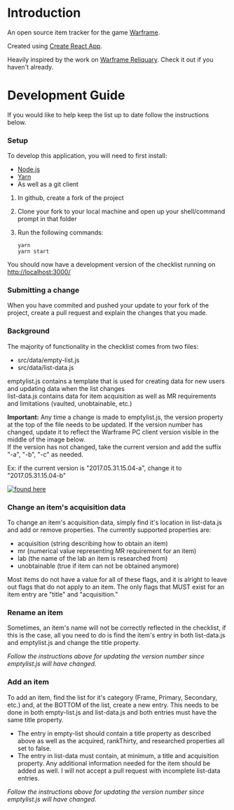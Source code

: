 # Introduction

An open source item tracker for the game [Warframe](https://www.warframe.com/).

Created using [Create React App](https://github.com/facebookincubator/create-react-app).

Heavily inspired by the work on [Warframe Reliquary](https://wf.xuerian.net/). Check it out if you haven't already.

# Development Guide

If you would like to help keep the list up to date follow the instructions below.

### Setup

To develop this application, you will need to first install:
- [Node.js](https://nodejs.org/en/)  
- [Yarn](https://yarnpkg.com/en/)  
- As well as a git client

1. In github, create a fork of the project
2. Clone your fork to your local machine and open up your shell/command prompt in that folder

3. Run the following commands:

   ```
   yarn
   yarn start
   ```

You should now have a development version of the checklist running on [http://localhost:3000/](http://localhost:3000/)

### Submitting a change

When you have commited and pushed your update to your fork of the project, create a pull request and explain the changes that you made.
### Background

The majority of functionality in the checklist comes from two files:  
- src/data/empty-list.js
- src/data/list-data.js

emptylist.js contains a template that is used for creating data for new users and updating data when the list changes  
list-data.js contains data for item acquisition as well as MR requirements and limitations (vaulted, unobtainable, etc.)

**Important:** Any time a change is made to emptylist.js, the version property at the top of the file needs to be updated. If the version number has changed, update it to reflect the Warframe PC client version visible in the middle of the image below.  
If the version has not changed, take the current version and add the suffix "-a", "-b", "-c" as needed.

Ex: if the current version is "2017.05.31.15.04-a", change it to "2017.05.31.15.04-b"

[![found here](https://puu.sh/w6Zl2/3024b678c0.jpg)](https://puu.sh/w6Zl2/3024b678c0.jpg)

### Change an item's acquisition data

To change an item's acquisition data, simply find it's location in list-data.js and add or remove properties. The currently supported properties are:  
- acquisition (string describing how to obtain an item)
- mr (numerical value representing MR requirement for an item)
- lab (the name of the lab an item is researched from)
- unobtainable (true if item can not be obtained anymore)

Most items do not have a value for all of these flags, and it is alright to leave out flags that do not apply to an item. The only flags that MUST exist for an item entry are "title" and "acquisition."

### Rename an item

Sometimes, an item's name will not be correctly reflected in the checklist, if this is the case, all you need to do is find the item's entry in both list-data.js and emptylist.js and change the title property.

*Follow the instructions above for updating the version number since emptylist.js will have changed.*

### Add an item

To add an item, find the list for it's category (Frame, Primary, Secondary, etc.) and, at the BOTTOM of the list, create a new entry. This needs to be done in both empty-list.js and list-data.js and both entries must have the same title property.  
- The entry in empty-list should contain a title property as described above as well as the acquired, rankThirty, and researched properties all set to false.
- The entry in list-data must contain, at minimum, a title and acquisition property. Any additional information needed for the item should be added as well. I will not accept a pull request with incomplete list-data entries.

*Follow the instructions above for updating the version number since emptylist.js will have changed.*
